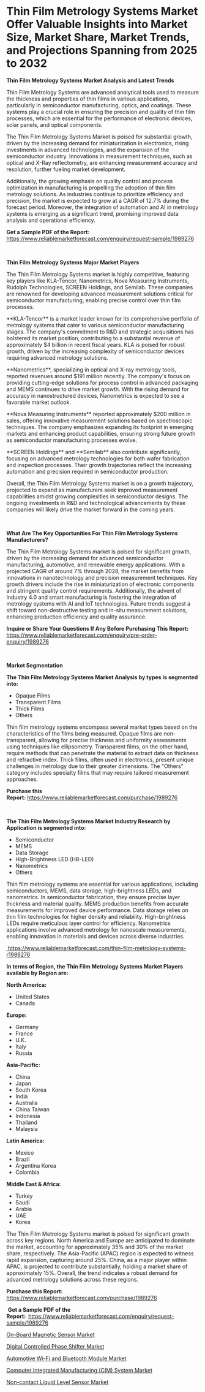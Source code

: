<p><h1>Thin Film Metrology Systems Market Offer Valuable Insights into Market Size, Market Share, Market Trends, and Projections Spanning from 2025 to 2032</h1></p><p><strong>Thin Film Metrology Systems Market Analysis and Latest Trends</strong></p>
<p><p>Thin Film Metrology Systems are advanced analytical tools used to measure the thickness and properties of thin films in various applications, particularly in semiconductor manufacturing, optics, and coatings. These systems play a crucial role in ensuring the precision and quality of thin film processes, which are essential for the performance of electronic devices, solar panels, and optical components.</p><p>The Thin Film Metrology Systems Market is poised for substantial growth, driven by the increasing demand for miniaturization in electronics, rising investments in advanced technologies, and the expansion of the semiconductor industry. Innovations in measurement techniques, such as optical and X-Ray reflectometry, are enhancing measurement accuracy and resolution, further fueling market development. </p><p>Additionally, the growing emphasis on quality control and process optimization in manufacturing is propelling the adoption of thin film metrology solutions. As industries continue to prioritize efficiency and precision, the market is expected to grow at a CAGR of 12.7% during the forecast period. Moreover, the integration of automation and AI in metrology systems is emerging as a significant trend, promising improved data analysis and operational efficiency.</p></p>
<p><strong>Get a Sample PDF of the Report:&nbsp;</strong> <a href="https://www.reliablemarketforecast.com/enquiry/request-sample/1989276?utm_campaign=1197&utm_medium=2&utm_source=Github&utm_content=ia&utm_term=07042025&utm_id=thin-film-metrology-systems">https://www.reliablemarketforecast.com/enquiry/request-sample/1989276</a></p>
<p>&nbsp;</p>
<p><strong>Thin Film Metrology Systems Major Market Players</strong></p>
<p><p>The Thin Film Metrology Systems market is highly competitive, featuring key players like KLA-Tencor, Nanometrics, Nova Measuring Instruments, Rudolph Technologies, SCREEN Holdings, and Semilab. These companies are renowned for developing advanced measurement solutions critical for semiconductor manufacturing, enabling precise control over thin film processes.</p><p>**KLA-Tencor** is a market leader known for its comprehensive portfolio of metrology systems that cater to various semiconductor manufacturing stages. The company's commitment to R&D and strategic acquisitions has bolstered its market position, contributing to a substantial revenue of approximately $4 billion in recent fiscal years. KLA is poised for robust growth, driven by the increasing complexity of semiconductor devices requiring advanced metrology solutions.</p><p>**Nanometrics**, specializing in optical and X-ray metrology tools, reported revenues around $191 million recently. The company's focus on providing cutting-edge solutions for process control in advanced packaging and MEMS continues to drive market growth. With the rising demand for accuracy in nanostructured devices, Nanometrics is expected to see a favorable market outlook.</p><p>**Nova Measuring Instruments** reported approximately $200 million in sales, offering innovative measurement solutions based on spectroscopic techniques. The company emphasizes expanding its footprint in emerging markets and enhancing product capabilities, ensuring strong future growth as semiconductor manufacturing processes evolve.</p><p>**SCREEN Holdings** and **Semilab** also contribute significantly, focusing on advanced metrology technologies for both wafer fabrication and inspection processes. Their growth trajectories reflect the increasing automation and precision required in semiconductor production.</p><p>Overall, the Thin Film Metrology Systems market is on a growth trajectory, projected to expand as manufacturers seek improved measurement capabilities amidst growing complexities in semiconductor designs. The ongoing investments in R&D and technological advancements by these companies will likely drive the market forward in the coming years.</p></p>
<p>&nbsp;</p>
<p><strong>What Are The Key Opportunities For Thin Film Metrology Systems Manufacturers?</strong></p>
<p><p>The Thin Film Metrology Systems market is poised for significant growth, driven by the increasing demand for advanced semiconductor manufacturing, automotive, and renewable energy applications. With a projected CAGR of around 7% through 2028, the market benefits from innovations in nanotechnology and precision measurement techniques. Key growth drivers include the rise in miniaturization of electronic components and stringent quality control requirements. Additionally, the advent of Industry 4.0 and smart manufacturing is fostering the integration of metrology systems with AI and IoT technologies. Future trends suggest a shift toward non-destructive testing and in-situ measurement solutions, enhancing production efficiency and quality assurance.</p></p>
<p><strong>Inquire or Share Your Questions If Any Before Purchasing This Report:</strong> <a href="https://www.reliablemarketforecast.com/enquiry/pre-order-enquiry/1989276?utm_campaign=1197&utm_medium=2&utm_source=Github&utm_content=ia&utm_term=07042025&utm_id=thin-film-metrology-systems">https://www.reliablemarketforecast.com/enquiry/pre-order-enquiry/1989276</a></p>
<p>&nbsp;</p>
<p><strong>Market Segmentation</strong></p>
<p><strong>The Thin Film Metrology Systems Market Analysis by types is segmented into:</strong></p>
<p><ul><li>Opaque Films</li><li>Transparent Films</li><li>Thick Films</li><li>Others</li></ul></p>
<p><p>Thin film metrology systems encompass several market types based on the characteristics of the films being measured. Opaque films are non-transparent, allowing for precise thickness and uniformity assessments using techniques like ellipsometry. Transparent films, on the other hand, require methods that can penetrate the material to extract data on thickness and refractive index. Thick films, often used in electronics, present unique challenges in metrology due to their greater dimensions. The "Others" category includes specialty films that may require tailored measurement approaches.</p></p>
<p><strong>Purchase this Report:&nbsp;</strong><a href="https://www.reliablemarketforecast.com/purchase/1989276?utm_campaign=1197&utm_medium=2&utm_source=Github&utm_content=ia&utm_term=07042025&utm_id=thin-film-metrology-systems">https://www.reliablemarketforecast.com/purchase/1989276</a></p>
<p>&nbsp;</p>
<p><strong>The Thin Film Metrology Systems Market Industry Research by Application is segmented into:</strong></p>
<p><ul><li>Semiconductor</li><li>MEMS</li><li>Data Storage</li><li>High-Brightness LED (HB-LED)</li><li>Nanometrics</li><li>Others</li></ul></p>
<p><p>Thin film metrology systems are essential for various applications, including semiconductors, MEMS, data storage, high-brightness LEDs, and nanometrics. In semiconductor fabrication, they ensure precise layer thickness and material quality. MEMS production benefits from accurate measurements for improved device performance. Data storage relies on thin film technologies for higher density and reliability. High-brightness LEDs require meticulous layer control for efficiency. Nanometrics applications involve advanced metrology for nanoscale measurements, enabling innovation in materials and devices across diverse industries.</p></p>
<p><a href="https://www.reliablemarketforecast.com/thin-film-metrology-systems-r1989276?utm_campaign=1197&utm_medium=2&utm_source=Github&utm_content=ia&utm_term=07042025&utm_id=thin-film-metrology-systems">&nbsp;https://www.reliablemarketforecast.com/thin-film-metrology-systems-r1989276</a></p>
<p><strong>In terms of Region, the Thin Film Metrology Systems Market Players available by Region are:</strong></p>
<p>
    <p> <strong> North America: </strong>
        <ul>
            <li>United States</li>
            <li>Canada</li>
        </ul>
        </p> 
    <p> <strong> Europe: </strong>
        <ul>
            <li>Germany</li>
            <li>France</li>
            <li>U.K.</li>
            <li>Italy</li>
            <li>Russia</li>
        </ul>
        </p> 
    <p> <strong> Asia-Pacific: </strong>
        <ul>
            <li>China</li>
            <li>Japan</li>
            <li>South Korea</li>
            <li>India</li>
            <li>Australia</li>
            <li>China Taiwan</li>
            <li>Indonesia</li>
            <li>Thailand</li>
            <li>Malaysia</li>
        </ul>
        </p> 
    <p> <strong> Latin America: </strong>
        <ul>
            <li>Mexico</li>
            <li>Brazil</li>
            <li>Argentina Korea</li>
            <li>Colombia</li>
        </ul>
        </p> 
    <p> <strong> Middle East & Africa: </strong>
        <ul>
            <li>Turkey</li>
            <li>Saudi</li>
            <li>Arabia</li>
            <li>UAE</li>
            <li>Korea</li>
        </ul>
    </p>
    </p>
<p><p>The Thin Film Metrology Systems market is poised for significant growth across key regions. North America and Europe are anticipated to dominate the market, accounting for approximately 35% and 30% of the market share, respectively. The Asia-Pacific (APAC) region is expected to witness rapid expansion, capturing around 25%. China, as a major player within APAC, is projected to contribute substantially, holding a market share of approximately 15%. Overall, the trend indicates a robust demand for advanced metrology solutions across these regions.</p></p>
<p><strong>Purchase this Report: </strong><a href="https://www.reliablemarketforecast.com/purchase/1989276?utm_campaign=1197&utm_medium=2&utm_source=Github&utm_content=ia&utm_term=07042025&utm_id=thin-film-metrology-systems">https://www.reliablemarketforecast.com/purchase/1989276</a></p>
<p>&nbsp;<strong>Get a Sample PDF of the Report:&nbsp;&nbsp;</strong><a href="https://www.reliablemarketforecast.com/enquiry/request-sample/1989276?utm_campaign=1197&utm_medium=2&utm_source=Github&utm_content=ia&utm_term=07042025&utm_id=thin-film-metrology-systems">https://www.reliablemarketforecast.com/enquiry/request-sample/1989276</a></p>
<p><strong></strong></p>
<p><p><a href="https://github.com/abararybar2x/Market-Research-Report-List-1/blob/main/on-board-magnetic-sensor-market.md?utm_campaign=1197&utm_medium=2&utm_source=Github&utm_content=ia&utm_term=07042025&utm_id=thin-film-metrology-systems">On-Board Magnetic Sensor Market</a></p><p><a href="https://github.com/estaykaleslo/Market-Research-Report-List-1/blob/main/digital-controlled-phase-shifter-market.md?utm_campaign=1197&utm_medium=2&utm_source=Github&utm_content=ia&utm_term=07042025&utm_id=thin-film-metrology-systems">Digital Controlled Phase Shifter Market</a></p><p><a href="https://github.com/tandyorandby/Market-Research-Report-List-1/blob/main/automotive-wi-fi-and-bluetooth-module-market.md?utm_campaign=1197&utm_medium=2&utm_source=Github&utm_content=ia&utm_term=07042025&utm_id=thin-film-metrology-systems">Automotive Wi-Fi and Bluetooth Module Market</a></p><p><a href="https://github.com/parthplagaf6/Market-Research-Report-List-1/blob/main/computer-integrated-manufacturing-cim-system-market.md?utm_campaign=1197&utm_medium=2&utm_source=Github&utm_content=ia&utm_term=07042025&utm_id=thin-film-metrology-systems">Computer Integrated Manufacturing (CIM) System Market</a></p><p><a href="https://github.com/janskudiony/Market-Research-Report-List-1/blob/main/non-contact-liquid-level-sensor-market.md?utm_campaign=1197&utm_medium=2&utm_source=Github&utm_content=ia&utm_term=07042025&utm_id=thin-film-metrology-systems">Non-contact Liquid Level Sensor Market</a></p></p>